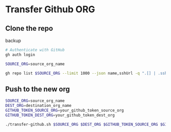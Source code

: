 # Transfer Github ORG

## Clone the repo

backup

```bash
# Authenticate with GitHub
gh auth login

SOURCE_ORG=source_org_name

gh repo list $SOURCE_ORG --limit 1000 --json name,sshUrl -q ".[] | .sshUrl" | xargs -n1 git clone
```

## Push to the new org

```bash
SOURCE_ORG=source_org_name
DEST_ORG=destination_org_name
GITHUB_TOKEN_SOURCE_ORG=your_github_token_source_org
GITHUB_TOKEN_DEST_ORG=your_github_token_dest_org

./transfer-github.sh $SOURCE_ORG $DEST_ORG $GITHUB_TOKEN_SOURCE_ORG $GITHUB_TOKEN_DEST_ORG
```
